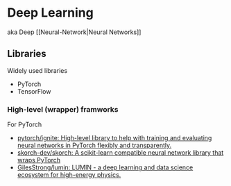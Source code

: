 # Deep Learning

aka Deep [[Neural-Network|Neural Networks]]

## Libraries

Widely used libraries

- PyTorch
- TensorFlow

### High-level (wrapper) framworks

For PyTorch
- [pytorch/ignite: High-level library to help with training and evaluating neural networks in PyTorch flexibly and transparently.](https://github.com/pytorch/ignite?eType=EmailBlastContent&eId=3bc0fccd-f653-4a53-ae20-4b22e2edeab5)
- [skorch-dev/skorch: A scikit-learn compatible neural network library that wraps PyTorch](https://github.com/skorch-dev/skorch)  
- [GilesStrong/lumin: LUMIN - a deep learning and data science ecosystem for high-energy physics.](https://github.com/GilesStrong/lumin)  
